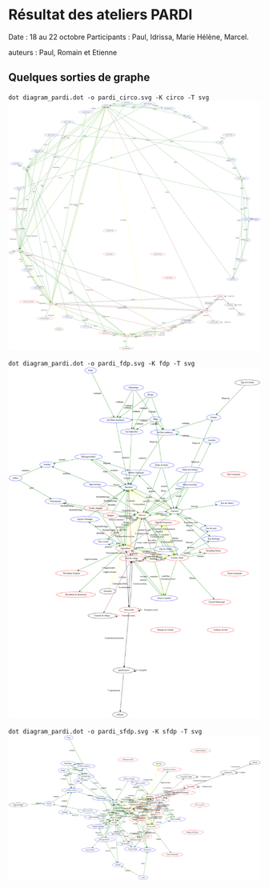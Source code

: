 # Résultat des ateliers PARDI

Date : 18 au 22 octobre
Participants : Paul, Idrissa, Marie Hélène, Marcel.

auteurs : Paul, Romain et Etienne


## Quelques sorties de graphe


`dot diagram_pardi.dot -o pardi_circo.svg -K circo -T svg`
![algo circo](img/pardi_circo.svg)

`dot diagram_pardi.dot -o pardi_fdp.svg -K fdp -T svg`
![algo circo](img/pardi_fdp.svg)

`dot diagram_pardi.dot -o pardi_sfdp.svg -K sfdp -T svg`
![algo circo](img/pardi_sfdp.svg)
